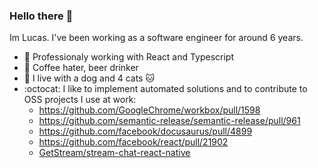 ### Hello there 👋

Im Lucas. I've been working as a software engineer for around 6 years.

- 🏢 Professionaly working with React and Typescript
- 🍺 Coffee hater, beer drinker
- 🐶 I live with a dog and 4 cats 🐱
- :octocat: I like to implement automated solutions and to contribute to OSS projects I use at work:
  - https://github.com/GoogleChrome/workbox/pull/1598
  - https://github.com/semantic-release/semantic-release/pull/961
  - https://github.com/facebook/docusaurus/pull/4899
  - https://github.com/facebook/react/pull/21902
  - [GetStream/stream-chat-react-native](https://github.com/GetStream/stream-chat-react-native/pulls?q=is%3Apr+author%3Atsirlucas+is%3Aclosed)
